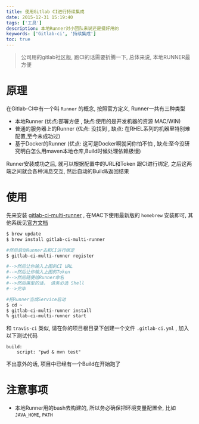 ```yaml
---
title: 使用Gitlab CI进行持续集成
date: 2015-12-31 15:19:40
tags: ['工具']
description: 本地Runner对小团队来说还是挺好用的                              	
keywords: ['Gitlab-ci', '持续集成']
toc: true
---
```


> 公司用的gitlab社区版, 跑CI的话需要折腾一下, 总体来说, 本地RUNNER最方便	

<!-- more -->
# 原理

在Gitlab-CI中有一个叫 `Runner` 的概念, 按照官方定义, Runner一共有三种类型

+ 本地Runner (优点:部署方便 , 缺点:使用的是开发机器的资源  MAC/WIN)
+ 普通的服务器上的Runner (优点: 没找到 , 缺点: 在RHEL系列的机器里特别难配置,至今未成功过)
+ 基于Docker的Runner (优点: 这可是Docker啊就问你怕不怕 , 缺点:至今没研究明白怎么用maven本地仓库,Build时候处理依赖极慢)


Runner安装成功之后, 就可以根据配置中的URL和Token 跟CI进行绑定, 之后这两端之间就会各种消息交互, 然后自动的Build&返回结果


# 使用

先来安装 [gitlab-ci-multi-runner](https://gitlab.com/gitlab-org/gitlab-ci-multi-runner) , 在MAC下使用最新版的 `homebrew` 安装即可, 其他系统见[官方文档](https://gitlab.com/gitlab-org/gitlab-ci-multi-runner)



```bash
$ brew update
$ brew install gitlab-ci-multi-runner

#然后启动Runner去和CI进行绑定
$ gitlab-ci-multi-runner register

#-->然后让你输入上图的CI URL
#-->然后让你输入上图的Token
#-->然后随便给Runner命名
#-->然后类型的话， 请务必选 Shell
#-->完毕

#把Runner当成Service启动
$ cd ~
$ gitlab-ci-multi-runner install
% gitlab-ci-multi-runner start
```

和 `travis-ci` 类似, 请在你的项目根目录下创建一个文件 `.gitlab-ci.yml` , 加入以下测试代码

```
build:
    script: "pwd & mvn test"
```


不出意外的话, 项目中已经有一个Build在开始跑了

# 注意事项

+ 本地Runner用的bash去构建的, 所以务必确保把环境变量配置全, 比如 `JAVA_HOME`, `PATH`




